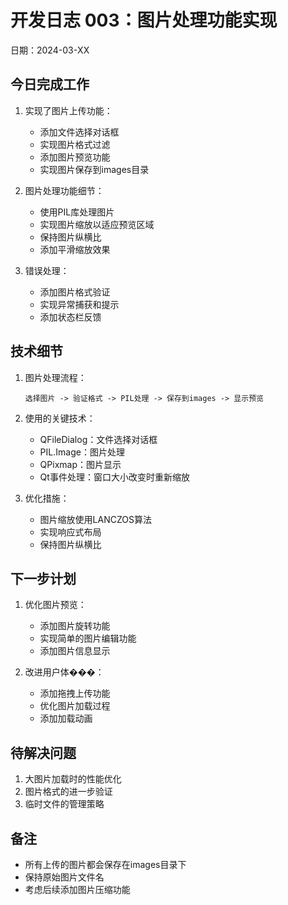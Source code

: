 # 开发日志 003：图片处理功能实现

日期：2024-03-XX

## 今日完成工作

1. 实现了图片上传功能：
   - 添加文件选择对话框
   - 实现图片格式过滤
   - 添加图片预览功能
   - 实现图片保存到images目录

2. 图片处理功能细节：
   - 使用PIL库处理图片
   - 实现图片缩放以适应预览区域
   - 保持图片纵横比
   - 添加平滑缩放效果

3. 错误处理：
   - 添加图片格式验证
   - 实现异常捕获和提示
   - 添加状态栏反馈

## 技术细节

1. 图片处理流程：
   ```
   选择图片 -> 验证格式 -> PIL处理 -> 保存到images -> 显示预览
   ```

2. 使用的关键技术：
   - QFileDialog：文件选择对话框
   - PIL.Image：图片处理
   - QPixmap：图片显示
   - Qt事件处理：窗口大小改变时重新缩放

3. 优化措施：
   - 图片缩放使用LANCZOS算法
   - 实现响应式布局
   - 保持图片纵横比

## 下一步计划

1. 优化图片预览：
   - 添加图片旋转功能
   - 实现简单的图片编辑功能
   - 添加图片信息显示

2. 改进用户体���：
   - 添加拖拽上传功能
   - 优化图片加载过程
   - 添加加载动画

## 待解决问题

1. 大图片加载时的性能优化
2. 图片格式的进一步验证
3. 临时文件的管理策略

## 备注

- 所有上传的图片都会保存在images目录下
- 保持原始图片文件名
- 考虑后续添加图片压缩功能 
